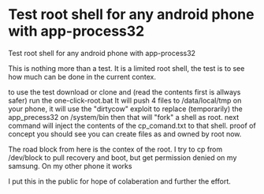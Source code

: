 # Test root shell for any android phone with app-process32
Test root shell for any android phone with app-process32


This is nothing more than a test. It is a limited root shell, the test is to see how much can be done in the current contex.

to use the test
download or clone and (read the contents first is allways safer) run the one-click-root.bat
It will push 4 files to /data/local/tmp on your phone, it will use the "dirtycow" exploit to 
replace (temporarily)  the app_precess32 on /system/bin
then that will "fork" a shell as root.
next command will inject the contents of the cp_comand.txt to that shell.
proof of concept you should see you can create files as and owned by root now.

The road block from here is the contex of the root. I try to cp from /dev/block to pull recovery and boot, but get permission denied
on my samsung. On my other phone it works 

I put this in the public for hope of colaberation and further the effort.
